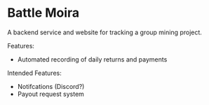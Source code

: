 # Battle Moira
A backend service and website for tracking a group mining project.

Features:
- Automated recording of daily returns and payments

Intended Features:
- Notifcations (Discord?)
- Payout request system



